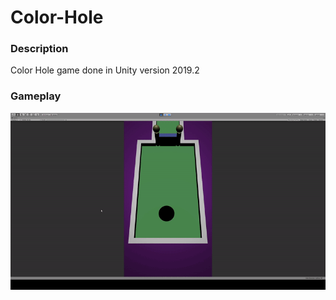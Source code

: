 # Color-Hole

### Description

Color Hole game done in Unity version 2019.2

### Gameplay

![GameplayGif](Media/gameplay.gif)